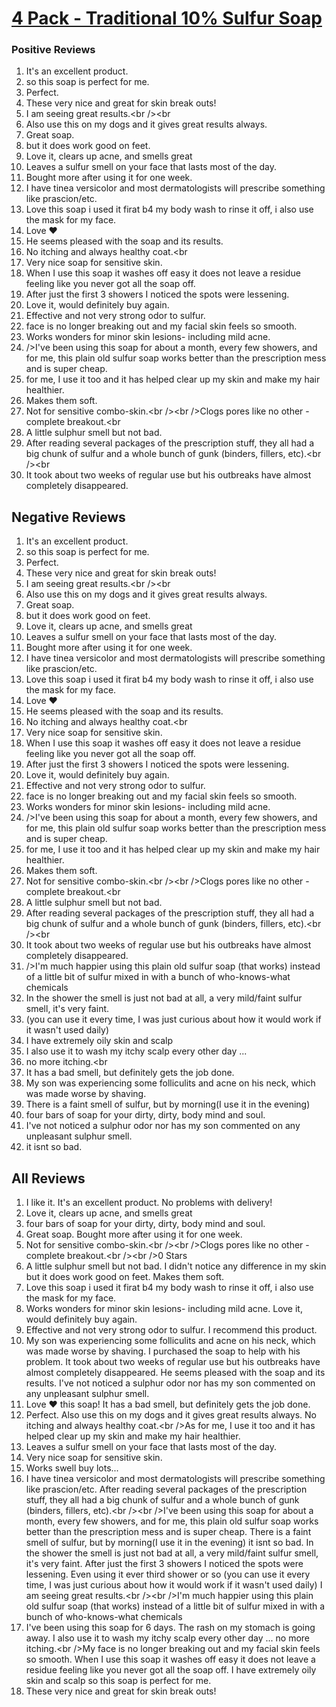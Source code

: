 # [4 Pack - Traditional 10% Sulfur Soap](https://products.checkmycream.com/products/4-Pack-Traditional-10percent-Sulfur-Soap.html)

### Positive Reviews

<ol>
      <li>It&#x27;s an excellent product.  </li>
      <li>so this soap is perfect for me.</li>
      <li>Perfect.</li>
      <li>These very nice and great for skin break outs!</li>
      <li>I am seeing great results.&lt;br /&gt;&lt;br</li>
      <li>Also use this on my dogs and it gives great results always.</li>
      <li>Great soap.  </li>
      <li>but it does work good on feet.</li>
      <li>Love it,  clears up acne,  and smells great</li>
      <li>Leaves a sulfur smell on your face that lasts most of the day.</li>
      <li>Bought more after using it for one week.</li>
      <li>I have tinea versicolor and most dermatologists will prescribe something like prascion/etc.</li>
      <li>Love this soap i used it firat b4 my body wash to rinse it off, i also use the mask for my face.</li>
      <li>Love ❤</li>
      <li>He seems pleased with the soap and its results.  </li>
      <li>No itching and always healthy coat.&lt;br</li>
      <li>Very nice soap for sensitive skin.</li>
      <li>When I use this soap it washes off easy it does not leave a residue feeling like you never got all the soap off.  </li>
      <li>After just the first 3 showers I noticed the spots were lessening.</li>
      <li>Love it, would definitely buy again.</li>
      <li>Effective and not very strong odor to sulfur.</li>
      <li>face is no longer breaking out and my facial skin feels so smooth.  </li>
      <li>Works wonders for minor skin lesions- including mild acne.</li>
      <li>/&gt;I&#x27;ve been using this soap for about a month, every few showers, and for me, this plain old sulfur soap works better than the prescription mess and is super cheap.</li>
      <li>for me, I use it too and it has helped clear up my skin and make my hair healthier.</li>
      <li>Makes them soft.</li>
      <li>Not for sensitive combo-skin.&lt;br /&gt;&lt;br /&gt;Clogs pores like no other -  complete breakout.&lt;br</li>
      <li>A little sulphur smell but not bad.</li>
      <li>After reading several packages of the prescription stuff, they all had a big chunk of sulfur and a whole bunch of gunk (binders, fillers, etc).&lt;br /&gt;&lt;br</li>
      <li>It took about two weeks of regular use but his outbreaks have almost completely disappeared.  </li>
</ol>


<h2>Negative Reviews</h2>
<ol>
<li> It&#x27;s an excellent product.  </li>
<li> so this soap is perfect for me.</li>
<li> Perfect.</li>
<li> These very nice and great for skin break outs!</li>
<li> I am seeing great results.&lt;br /&gt;&lt;br</li>
<li> Also use this on my dogs and it gives great results always.</li>
<li> Great soap.  </li>
<li> but it does work good on feet.</li>
<li> Love it,  clears up acne,  and smells great</li>
<li> Leaves a sulfur smell on your face that lasts most of the day.</li>
<li> Bought more after using it for one week.</li>
<li> I have tinea versicolor and most dermatologists will prescribe something like prascion/etc.</li>
<li> Love this soap i used it firat b4 my body wash to rinse it off, i also use the mask for my face.</li>
<li> Love ❤</li>
<li> He seems pleased with the soap and its results.  </li>
<li> No itching and always healthy coat.&lt;br</li>
<li> Very nice soap for sensitive skin.</li>
<li> When I use this soap it washes off easy it does not leave a residue feeling like you never got all the soap off.  </li>
<li> After just the first 3 showers I noticed the spots were lessening.</li>
<li> Love it, would definitely buy again.</li>
<li> Effective and not very strong odor to sulfur.</li>
<li> face is no longer breaking out and my facial skin feels so smooth.  </li>
<li> Works wonders for minor skin lesions- including mild acne.</li>
<li> /&gt;I&#x27;ve been using this soap for about a month, every few showers, and for me, this plain old sulfur soap works better than the prescription mess and is super cheap.</li>
<li> for me, I use it too and it has helped clear up my skin and make my hair healthier.</li>
<li> Makes them soft.</li>
<li> Not for sensitive combo-skin.&lt;br /&gt;&lt;br /&gt;Clogs pores like no other -  complete breakout.&lt;br</li>
<li> A little sulphur smell but not bad.</li>
<li> After reading several packages of the prescription stuff, they all had a big chunk of sulfur and a whole bunch of gunk (binders, fillers, etc).&lt;br /&gt;&lt;br</li>
<li> It took about two weeks of regular use but his outbreaks have almost completely disappeared.  </li>
<li> /&gt;I&#x27;m much happier using this plain old sulfur soap (that works) instead of a little bit of sulfur mixed in with a bunch of who-knows-what chemicals</li>
<li> In the shower the smell is just not bad at all, a very mild/faint sulfur smell, it&#x27;s very faint.</li>
<li> (you can use it every time, I was just curious about how it would work if it wasn&#x27;t used daily)</li>
<li> I have extremely oily skin and scalp</li>
<li> I also use it to wash my itchy scalp every other day ...</li>
<li> no more itching.&lt;br</li>
<li> It has a bad smell,  but definitely gets the job done.</li>
<li> My son was experiencing some folliculits and acne on his neck, which was made worse by shaving.  </li>
<li> There is a faint smell of sulfur, but by morning(I use it in the evening)</li>
<li> four bars of soap for your dirty, dirty, body mind and soul.</li>
<li> I&#x27;ve not noticed a sulphur odor nor has my son commented on any unpleasant sulphur smell.</li>
<li> it isnt so bad.</li>
</ol>

<h2>All Reviews</h2>

<ol>
    <li> I like it.  It&#x27;s an excellent product.  No problems with delivery!</li>
    <li> Love it,  clears up acne,  and smells great</li>
    <li> four bars of soap for your dirty, dirty, body mind and soul.</li>
    <li> Great soap.  Bought more after using it for one week.</li>
    <li> Not for sensitive combo-skin.&lt;br /&gt;&lt;br /&gt;Clogs pores like no other -  complete breakout.&lt;br /&gt;&lt;br /&gt;0 Stars</li>
    <li> A little sulphur smell but not bad. I didn&#x27;t notice any difference in my skin but it does work good on feet. Makes them soft.</li>
    <li> Love this soap i used it firat b4 my body wash to rinse it off, i also use the mask for my face.</li>
    <li> Works wonders for minor skin lesions- including mild acne. Love it, would definitely buy again.</li>
    <li> Effective and not very strong odor to sulfur. I recommend this product.</li>
    <li> My son was experiencing some folliculits and acne on his neck, which was made worse by shaving.  I purchased the soap to help with his problem.  It took about two weeks of regular use but his outbreaks have almost completely disappeared.  He seems pleased with the soap and its results.  I&#x27;ve not noticed a sulphur odor nor has my son commented on any unpleasant sulphur smell.</li>
    <li> Love ❤ this soap! It has a bad smell,  but definitely gets the job done.</li>
    <li> Perfect. Also use this on my dogs and it gives great results always. No itching and always healthy coat.&lt;br /&gt;As for me, I use it too and it has helped clear up my skin and make my hair healthier.</li>
    <li> Leaves a sulfur smell on your face that lasts most of the day.</li>
    <li> Very nice soap for sensitive skin.</li>
    <li> Works swell buy lots...</li>
    <li> I have tinea versicolor and most dermatologists will prescribe something like prascion/etc. After reading several packages of the prescription stuff, they all had a big chunk of sulfur and a whole bunch of gunk (binders, fillers, etc).&lt;br /&gt;&lt;br /&gt;I&#x27;ve been using this soap for about a month, every few showers, and for me, this plain old sulfur soap works better than the prescription mess and is super cheap. There is a faint smell of sulfur, but by morning(I use it in the evening) it isnt so bad. In the shower the smell is just not bad at all, a very mild/faint sulfur smell, it&#x27;s very faint. After just the first 3 showers I noticed the spots were lessening. Even using it ever third shower or so (you can use it every time, I was just curious about how it would work if it wasn&#x27;t used daily) I am seeing great results.&lt;br /&gt;&lt;br /&gt;I&#x27;m much happier using this plain old sulfur soap (that works) instead of a little bit of sulfur mixed in with a bunch of who-knows-what chemicals</li>
    <li> I&#x27;ve been using this soap for 6 days.  The rash on my stomach is going away.  I also use it to wash my itchy scalp every other day ... no more itching.&lt;br /&gt;My face is no longer breaking out and my facial skin feels so smooth.  When I use this soap it washes off easy it does not leave a residue feeling like you never got all the soap off.  I have extremely oily skin and scalp so this soap is perfect for me.</li>
    <li> These very nice and great for skin break outs!</li>
</ol>




